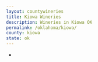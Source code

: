 ```yaml
---
layout: countywineries
title: Kiowa Wineries
description: Wineries in Kiowa OK
permalink: /oklahoma/kiowa/
county: kiowa
state: ok
---
```

-

